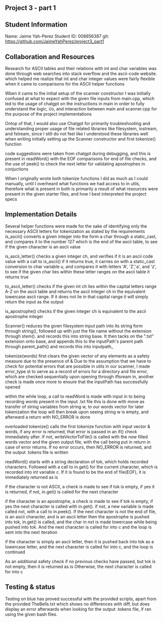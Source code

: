 ## Project 3 - part 1
## Student Information
Name: Jaime Yah-Perez 
Student ID: 008856387
git: https://github.com/JaimeYahPerez/project3_part1

## Collaboration and Resources
Research for ASCII tables and their relations with int and char variables was done through web searches into
stack overflow and the ascii-code website. which helped me realize that int and char integer values were fairly flexible
when it came to comparisons for the ASCII helper functions

Wben it came to the initial setup of the scanner constructor I was initially confused at what to expect 
with the given file inputs from main.cpp, which led to the usage of chatgpt on the instructions in main in order to fully
understand the logic, i/o, and interaction between main and scanner.cpp for the purpose of the project implementations

Ontop of that, I would also use Chatgpt for primarily troubleshooting and understanding proper usage of file related
libraries like filesystem, iostream, and fstream, since I still do not feel like I understood these libraries well when
writing initially setting up the Scanner constructor and first tokenize() function

code suggestions were taken from chatgpt during debugging, and this is present in readWord() with the EOF comparisons
for end of file checks, and the use of peek() to check the next letter for validating apostrophes in conjuctions

When I originally wrote both tokenize functions I did as much as I could manually, until I overheard what functions we
had access to in utils, therefore what is present in both is primarily a result of what resources were present
in the given starter files, and how I best interpreted the project specs

## Implementation Details
Several helper functions were made for the sake of identifying only the necessary ASCII letters for tokenization
as stated by the requirements
is_ascii() converts a given integer into the form a char through a static_cast, and compares it to the number 127
which is the end of the ascii table, to see if the given character is an ascii value

is_ascii_letter() checks a given integer ch, and verifies if it is an ascii code value with a call to is_ascii()
if it returns true, it carries on with a static_cast conversion to char variable u, and compares it with letters 
'A', 'Z','a', and 'z', to see if the given char lies within these letter ranges on the ascii table
it returns true

to_ascii_letter() checks if the given int ch lies within the capital letters range A-Z on the ascii table
and returns the ascii integer ch in the equivalent lowercase ascii range. If it does not lie in that capital range
it will simply return the input as the output

is_apostrophe() checks if the given integer ch is equivalent to the ascii apostrophe integer

Scanner() reduces the given filesystem input path into its string form through string(), followed up with just the file 
name without the extension through stem(). and records this into string base. 
It then tacks on the ".txt" extension onto base, and appends this to the inputPath's parent path through parent_path()
and records this into inputpath_

tokenize(words) first clears the given vector of any elements as a safety measure due to the presence of &
Due to the assumption that we have to check for potential errors that are possible in utils in our scanner, I made
error_type st to serve as a record of errors for a directory and file error, which are checked sequentially
upon opening through iftsream in, another check is made once more to ensure that the inputPath has successfully opened

within the while loop, a call to readWord is made with input in to being recording words present in the input .txt file
this is done with move as transfer of string variables from string w, to our words vector for later tokenization
the loop will then break upon seeing string w is empty, and afterward a return with NO_ERROR is done

overloaded tokenize() calls the first tokenize function with input vector & words, if any error is returned, that error is
passed in an if() check immediately after. If not, writeVectorToFile() is called with the now filled words vector and 
the given output file, with the call being put in return in case of error returns. If no error occurs, then NO_ERROR is 
returned, and the output .tokens file is written

readWord() starts with a string declaration of tok, which holds recorded characters. Followed with a call to in.get() for 
the current character, which is recorded into int variable c.
If it is found to be the end of file(EOF), it is immediately returned as is

if the character is not ASCII, a check is made to see if tok is empty, if yes it is returned, if not, in.get() is called
for the next character

if the character is an apostrophe, a check is made to see if tok is empty, if yes the next character is called with 
in.get(). if not, a new variable is made called nxt, with a call to in.peek().
If the next character is not the end of file, is an ascii character, and is an ascii letter
then the apostrophe is pushed into tok, in.get() is called, and the char in nxt is made lowercase while being pushed into
tok. And the next character is called for into c and the loop is sent into the next iteration

if the character is simply an ascii letter, then it is pushed back into tok as a lowercase letter, and the next
character is called for into c, and the loop is continued

As an additional safety check if no previous checks have passed, but tok is not empty, then it is returned as is
Otherwise, the next character is called for into c
 

## Testing & status
Testing on blue has proved successful with the provided scripts, apart from the provided TheBells.txt which shows no differences
with diff, but does display an error afterwards when looking for the output .tokens file, if ran using the given bash
files. 




